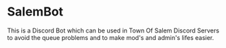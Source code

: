 # SalemBot
This is a Discord Bot which can be used in Town Of Salem Discord Servers to avoid the queue problems and to make mod's and admin's lifes easier. 
